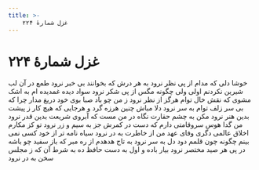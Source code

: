 ```yaml
---
title: >-
    غزل شمارهٔ ۲۲۴
---
```

# غزل شمارهٔ ۲۲۴

خوشا دلی که مدام از پی نظر نرود
به هر درش که بخوانند بی خبر نرود
طمع در آن لب شیرین نکردنم اولی
ولی چگونه مگس از پی شکر نرود
سواد دیده غمدیده ام به اشک مشوی
که نقش خال توام هرگز از نظر نرود
ز من چو باد صبا بوی خود دریغ مدار
چرا که بی سر زلف توام به سر نرود
دلا مباش چنین هرزه گرد و هرجایی
که هیچ کار ز پیشت بدین هنر نرود
مکن به چشم حقارت نگاه در من مست
که آبروی شریعت بدین قدر نرود
من گدا هوس سروقامتی دارم
که دست در کمرش جز به سیم و زر نرود
تو کز مکارم اخلاق عالمی دگری
وفای عهد من از خاطرت به در نرود
سیاه نامه تر از خود کسی نمی بینم
چگونه چون قلمم دود دل به سر نرود
به تاج هدهدم از ره مبر که باز سفید
چو باشه در پی هر صید مختصر نرود
بیار باده و اول به دست حافظ ده
به شرط آن که ز مجلس سخن به در نرود
